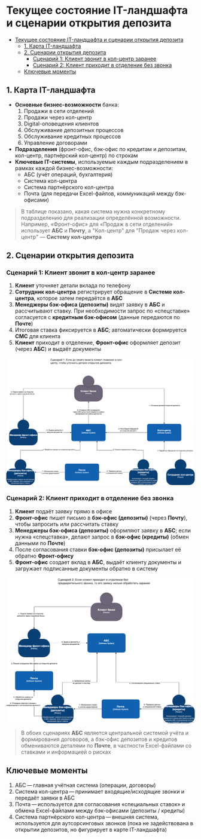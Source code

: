 # Текущее состояние IT-ландшафта и сценарии открытия депозита

- [Текущее состояние IT-ландшафта и сценарии открытия депозита](#текущее-состояние-it-ландшафта-и-сценарии-открытия-депозита)
  - [1. Карта IT-ландшафта](#1-карта-it-ландшафта)
  - [2. Сценарии открытия депозита](#2-сценарии-открытия-депозита)
    - [Сценарий 1: Клиент звонит в кол-центр заранее](#сценарий-1-клиент-звонит-в-кол-центр-заранее)
    - [Сценарий 2: Клиент приходит в отделение без звонка](#сценарий-2-клиент-приходит-в-отделение-без-звонка)
  - [Ключевые моменты](#ключевые-моменты)

## 1. Карта IT-ландшафта
- **Основные бизнес-возможности** банка: 
  1. Продажи в сети отделений  
  2. Продажи через кол-центр  
  3. Digital-оповещения клиентов  
  4. Обслуживание депозитных процессов  
  5. Обслуживание кредитных процессов  
  6. Управление договорами  
- **Подразделения** (фронт-офис, бэк-офис по кредитам и депозитам, кол-центр, партнёрский кол-центр) по строкам
- **Ключевые IT-системы**, используемые каждым подразделением в рамках каждой бизнес-возможности:
  - АБС (учёт операций, бухгалтерия)
  - Система кол-центра
  - Система партнёрского кол-центра
  - Почта (для передачи Excel-файлов, коммуникаций между бэк-офисами)

> В таблице показано, какая система нужна конкретному подразделению для реализации определённой возможности. Например, «Фронт-офис» для «Продаж в сети отделений» использует **АБС** и **Почту**, а "Кол-центр" для "Продаж через кол-центр" — **Систему кол-центра**

## 2. Сценарии открытия депозита

### Сценарий 1: Клиент звонит в кол-центр заранее
1. **Клиент** уточняет детали вклада по телефону
2. **Сотрудник кол-центра** регистрирует обращение в **Системе кол-центра**, которое затем передаётся в **АБС**
3. **Менеджеры бэк-офиса (депозиты)** видят заявку в **АБС** и рассчитывают ставку. При необходимости запрос по «спецставке» согласуется с **кредитным бэк-офисом** (данные передаются по **Почте**)
4. Итоговая ставка фиксируется в **АБС**; автоматически формируется **СМС** для клиента
5. **Клиент** приходит в отделение, **Фронт-офис** оформляет депозит (через **АБС**) и выдаёт документы

![](integration_schema_case_1.png)

### Сценарий 2: Клиент приходит в отделение без звонка
1. **Клиент** подаёт заявку прямо в офисе
2. **Фронт-офис** пишет письмо в **бэк-офис (депозиты)** (через **Почту**), чтобы запросить или рассчитать ставку
3. **Менеджеры бэк-офиса (депозиты)** оформляют заявку в **АБС**; если нужна «спецставка», делают запрос в **бэк-офис (кредиты)** (обмен данными по **Почте**)
4. После согласования ставки **бэк-офис (депозиты)** присылает её обратно **Фронт-офису**
5. **Фронт-офис** создает вклад в **АБС**, выдаёт клиенту документы и загружает подписанные документы обратно в систему

![](integration_schema_case_2.png)

> В обоих сценариях **АБС** является центральной системой учёта и формирования договоров, а бэк-офис депозитов и кредитов обмениваются деталями по **Почте**, в частности Excel-файлами со ставками и информацией о рисках

## Ключевые моменты
1. АБС — главная учётная система (операции, договоры)
2. Система кол-центра — принимает входящие/исходящие звонки и передаёт заявки в АБС
3. Почта — используется для согласования «специальных ставок» и обмена Excel-файлами между бэк-офисами (депозиты / кредиты)
4. Система партнёрского кол-центра — внешняя система, используется для аутсорсинговых звонков (пока не задействована в открытии депозитов, но фигурирует в карте IT-ландшафта)